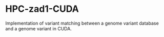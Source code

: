 # HPC-zad1-CUDA
Implementation of variant matching between a genome variant database and a genome variant in CUDA.

